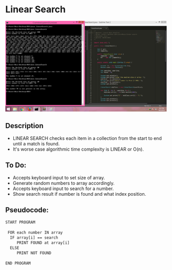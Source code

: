 Linear Search
=======================

![image](https://github.com/lvcc-dsa/Students/blob/master/BSIS/Alquiroz-Lynyrd-Ross/linear-search/LinearSearch.png)

## Description

- LINEAR SEARCH checks each item in a collection from the start to end until a match is found.
-  It's worse case algorithmic time complexity is LINEAR or O(n).

## To Do:

- Accepts keyboard input to set size of array.
- Generate random numbers to array accordingly.
- Accepts keyboard input to search for a number.
- Show search result if number is found and what index position.

## Pseudocode:

    START PROGRAM
    
     FOR each number IN array
      IF array[i] == search
         PRINT FOUND at array[i]
      ELSE
         PRINT NOT FOUND
    
    END PROGRAM 
